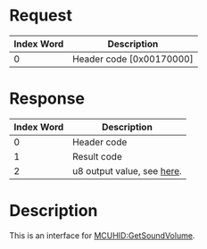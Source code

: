 # Request

| Index Word | Description                |
|------------|----------------------------|
| 0          | Header code \[0x00170000\] |

# Response

| Index Word | Description                                                    |
|------------|----------------------------------------------------------------|
| 0          | Header code                                                    |
| 1          | Result code                                                    |
| 2          | u8 output value, see [here](MCUHID:GetSoundVolume "wikilink"). |

# Description

This is an interface for
[MCUHID:GetSoundVolume](MCUHID:GetSoundVolume "wikilink").